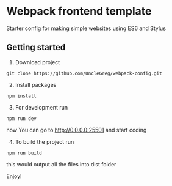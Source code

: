 # Webpack frontend template

Starter config for making simple websites using ES6 and Stylus

## Getting started

1. Download project
```
git clone https://github.com/UncleGreg/webpack-config.git
```
2. Install packages
```
npm install
```
3. For development run
```
npm run dev
```
now You can go to http://0.0.0.0:25501 and start coding

4. To build the project run
```
npm run build
```
this would output all the files into dist folder


Enjoy!
